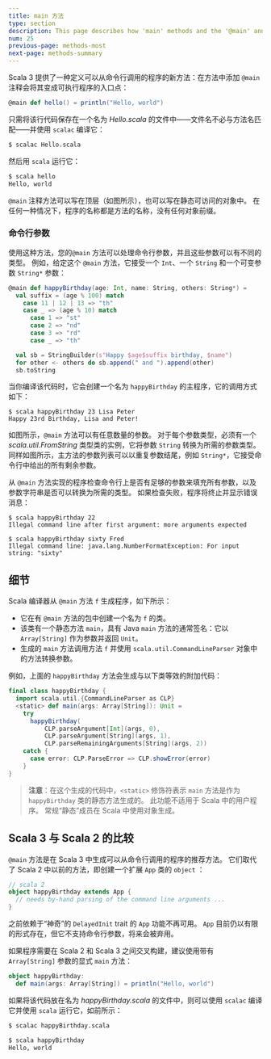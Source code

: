 ```yaml
---
title: main 方法
type: section
description: This page describes how 'main' methods and the '@main' annotation work in Scala 3.
num: 25
previous-page: methods-most
next-page: methods-summary
---
```




Scala 3 提供了一种定义可以从命令行调用的程序的新方法：在方法中添加 `@main` 注释会将其变成可执行程序的入口点：

```scala
@main def hello() = println("Hello, world")
```

只需将该行代码保存在一个名为 *Hello.scala* 的文件中——文件名不必与方法名匹配——并使用 `scalac` 编译它：

```bash
$ scalac Hello.scala
```

然后用 `scala` 运行它：

```bash
$ scala hello
Hello, world
```

`@main` 注释方法可以写在顶层（如图所示），也可以写在静态可访问的对象中。
在任何一种情况下，程序的名称都是方法的名称，没有任何对象前缀。

### 命令行参数

使用这种方法，您的`@main` 方法可以处理命令行参数，并且这些参数可以有不同的类型。
例如，给定这个 `@main` 方法，它接受一个 `Int`、一个 `String` 和一个可变参数 `String*` 参数：

```scala
@main def happyBirthday(age: Int, name: String, others: String*) =
  val suffix = (age % 100) match
    case 11 | 12 | 13 => "th"
    case _ => (age % 10) match
      case 1 => "st"
      case 2 => "nd"
      case 3 => "rd"
      case _ => "th"

  val sb = StringBuilder(s"Happy $age$suffix birthday, $name")
  for other <- others do sb.append(" and ").append(other)
  sb.toString
```

当你编译该代码时，它会创建一个名为 `happyBirthday` 的主程序，它的调用方式如下：

```
$ scala happyBirthday 23 Lisa Peter
Happy 23rd Birthday, Lisa and Peter!
```

如图所示，`@main` 方法可以有任意数量的参数。
对于每个参数类型，必须有一个 *scala.util.FromString* 类型类的实例，它将参数 `String` 转换为所需的参数类型。
同样如图所示，主方法的参数列表可以以重复参数结尾，例如 `String*`，它接受命令行中给出的所有剩余参数。

从 `@main` 方法实现的程序检查命令行上是否有足够的参数来填充所有参数，以及参数字符串是否可以转换为所需的类型。
如果检查失败，程序将终止并显示错误消息：

```
$ scala happyBirthday 22
Illegal command line after first argument: more arguments expected

$ scala happyBirthday sixty Fred
Illegal command line: java.lang.NumberFormatException: For input string: "sixty"
```

## 细节

Scala 编译器从 `@main` 方法 `f` 生成程序，如下所示：

- 它在有 `@main` 方法的包中创建一个名为 `f` 的类。
- 该类有一个静态方法 `main`，具有 Java `main` 方法的通常签名：它以 `Array[String]` 作为参数并返回 `Unit`。
- 生成的 `main` 方法调用方法 `f` 并使用 `scala.util.CommandLineParser` 对象中的方法转换参数。

例如，上面的 `happyBirthday` 方法会生成与以下类等效的附加代码：

```scala
final class happyBirthday {
  import scala.util.{CommandLineParser as CLP}
  <static> def main(args: Array[String]): Unit =
    try
      happyBirthday(
          CLP.parseArgument[Int](args, 0),
          CLP.parseArgument[String](args, 1),
          CLP.parseRemainingArguments[String](args, 2))
    catch {
      case error: CLP.ParseError => CLP.showError(error)
    }
}
```

> **注意**：在这个生成的代码中，`<static>` 修饰符表示 `main` 方法是作为 `happyBirthday` 类的静态方法生成的。
> 此功能不适用于 Scala 中的用户程序。
> 常规“静态”成员在 Scala 中使用对象生成。

## Scala 3 与 Scala 2 的比较

`@main` 方法是在 Scala 3 中生成可以从命令行调用的程序的推荐方法。
它们取代了 Scala 2 中以前的方法，即创建一个扩展 `App` 类的 `object` ：

```scala
// scala 2
object happyBirthday extends App {
  // needs by-hand parsing of the command line arguments ...
}
```

之前依赖于“神奇”的 `DelayedInit` trait 的 `App` 功能不再可用。
`App` 目前仍以有限的形式存在，但它不支持命令行参数，将来会被弃用。

如果程序需要在 Scala 2 和 Scala 3 之间交叉构建，建议使用带有 `Array[String]` 参数的显式 `main` 方法：

```scala
object happyBirthday:
  def main(args: Array[String]) = println("Hello, world")
```

如果将该代码放在名为 *happyBirthday.scala* 的文件中，则可以使用 `scalac` 编译它并使用 `scala` 运行它，如前所示：

```bash
$ scalac happyBirthday.scala

$ scala happyBirthday
Hello, world
```

